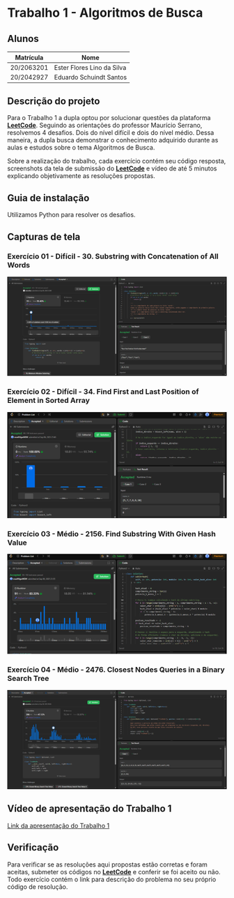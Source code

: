 # Trabalho 1 - Algoritmos de Busca

## Alunos  
| Matrícula | Nome |  
|-----------|---------------------|  
| 20/2063201 | Ester Flores Lino da Silva |  
| 20/2042927 | Eduardo Schuindt Santos |

## Descrição do projeto

Para o Trabalho 1 a dupla optou por solucionar questões da plataforma **[LeetCode](https://leetcode.com/)**. Seguindo as orientações do professor Maurício Serrano, resolvemos 4 desafios. Dois do nível difícil e dois do nível médio. Dessa maneira, a dupla busca demonstrar o conhecimento adquirido durante as aulas e estudos sobre o tema Algoritmos de Busca.

Sobre a realização do trabalho, cada exercício contém seu código resposta, screenshots da tela de submissão do **[LeetCode](https://leetcode.com/)** e vídeo de até 5 minutos explicando objetivamente as resoluções propostas.

## Guia de instalação

Utilizamos Python para resolver os desafios. 

## Capturas de tela

### Exercício 01 - Difícil - 30. Substring with Concatenation of All Words

![Screenshot do exercício 30](assets/30_screenshot.png)

### Exercício 02 - Difícil - 34. Find First and Last Position of Element in Sorted Array

![Screenshot do exercício 34](assets/34_screenshot.png)

### Exercício 03 - Médio - 2156. Find Substring With Given Hash Value

![Screenshot do exercício 2156](assets/2156_screenshot.png)

### Exercício 04 - Médio - 2476. Closest Nodes Queries in a Binary Search Tree

![Screenshot do exercício 2476](assets/2476_screenshot.png)

## Vídeo de apresentação do Trabalho 1

[Link da apresentação do Trabalho 1](https://www.youtube.com/watch?v=pxAdNBYdDRA)

## Verificação

Para verificar se as resoluções aqui propostas estão corretas e foram aceitas, submeter os códigos no **[LeetCode](https://leetcode.com/)** e conferir se foi aceito ou não. Todo exercício contém o link para descrição do problema no seu próprio código de resolução.
